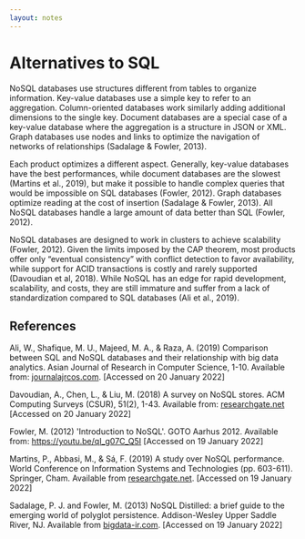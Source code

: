 ```yaml
---
layout: notes
---
```

# Alternatives to SQL

NoSQL databases use structures different from tables to organize information. Key-value databases use a simple key to refer to an aggregation. Column-oriented databases work similarly adding additional dimensions to the single key. Document databases are a special case of a key-value database where the aggregation is a structure in JSON or XML. Graph databases use nodes and links to optimize the navigation of networks of relationships (Sadalage & Fowler, 2013).

Each product optimizes a different aspect. Generally, key-value databases have the best performances, while document databases are the slowest (Martins et al., 2019), but make it possible to handle complex queries that would be impossible on SQL databases (Fowler, 2012). Graph databases optimize reading at the cost of insertion (Sadalage & Fowler, 2013). All NoSQL databases handle a large amount of data better than SQL (Fowler, 2012).

NoSQL databases are designed to work in clusters to achieve scalability (Fowler, 2012). Given the limits imposed by the CAP theorem, most products offer only “eventual consistency” with conflict detection to favor availability, while support for ACID transactions is costly and rarely supported (Davoudian et al, 2018). While NoSQL has an edge for rapid development, scalability, and costs, they are still immature and suffer from a lack of standardization compared to SQL databases (Ali et al., 2019).


## References

Ali, W., Shafique, M. U., Majeed, M. A., & Raza, A. (2019) Comparison between SQL and NoSQL databases and their relationship with big data analytics. Asian Journal of Research in Computer Science, 1-10. Available from: [journalajrcos.com](http://journalajrcos.com/index.php/AJRCOS/article/download/30108/56497). [Accessed on 20 January 2022]

Davoudian, A., Chen, L., & Liu, M. (2018) A survey on NoSQL stores. ACM Computing Surveys (CSUR), 51(2), 1-43. Available from: [researchgate.net](https://www.researchgate.net/profile/Ali-Davoudian-2/publication/333863590_Helios_An_Adaptive_and_Query_Workload-driven_Partitioning_Framework_for_Distributed_Graph_Stores/links/5d150eb892851cf440516bc1/Helios-An-Adaptive-and-Query-Workload-driven-Partitioning-Framework-for-Distributed-Graph-Stores.pdf) [Accessed on 20 January 2022]

Fowler, M. (2012) 'Introduction to NoSQL'. GOTO Aarhus 2012. Available from: https://youtu.be/qI_g07C_Q5I [Accessed on 19 January 2022]

Martins, P., Abbasi, M., & Sá, F. (2019) A study over NoSQL performance. World Conference on Information Systems and Technologies (pp. 603-611). Springer, Cham. Available from [researchgate.net](https://www.researchgate.net/profile/Maryam-Abbasi-15/publication/332028074_A_Study_over_NoSQL_Performance/links/5f20143392851cd5fa4e3cc4/A-Study-over-NoSQL-Performance.pdf). [Accessed on 19 January 2022]

Sadalage, P. J. and Fowler, M. (2013) NoSQL Distilled: a brief guide to the emerging world of polyglot persistence. Addison-Wesley Upper Saddle River, NJ. Available from [bigdata-ir.com](https://www.bigdata-ir.com/wp-content/uploads/2017/04/NoSQL-Distilled.pdf). [Accessed on 19 January 2022]
